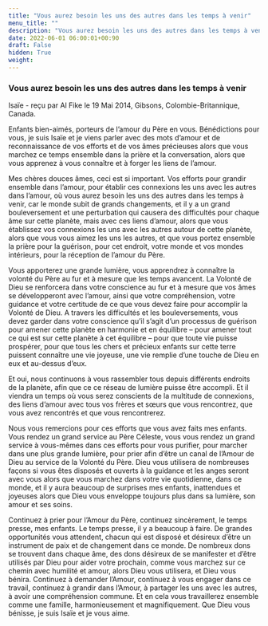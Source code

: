 ```yaml
---
title: "Vous aurez besoin les uns des autres dans les temps à venir"
menu_title: ""
description: "Vous aurez besoin les uns des autres dans les temps à venir"
date: 2022-06-01 06:00:01+00:90
draft: False
hidden: True
weight:
---
```

### Vous aurez besoin les uns des autres dans les temps à venir

Isaïe - reçu par Al Fike le 19 Mai 2014, Gibsons, Colombie-Britannique, Canada.

Enfants bien-aimés, porteurs de l’amour du Père en vous. Bénédictions pour vous, je suis Isaïe et je viens parler avec des mots d’amour et de reconnaissance de vos efforts et de vos âmes précieuses alors que vous marchez ce temps ensemble dans la prière et la conversation, alors que vous apprenez à vous connaître et à forger les liens de l’amour.

Mes chères douces âmes, ceci est si important. Vos efforts pour grandir ensemble dans l’amour, pour établir ces connexions les uns avec les autres dans l’amour, où vous aurez besoin les uns des autres dans les temps à venir, car le monde subit de grands changements, et il y a un grand bouleversement et une perturbation qui causera des difficultés pour chaque âme sur cette planète, mais avec ces liens d’amour, alors que vous établissez vos connexions les uns avec les autres autour de cette planète, alors que vous vous aimez les uns les autres, et que vous portez ensemble la prière pour la guérison, pour cet endroit, votre monde et vos mondes intérieurs, pour la réception de l’amour du Père.

Vous apporterez une grande lumière, vous apprendrez à connaître la volonté du Père au fur et à mesure que les temps avancent. La Volonté de Dieu se renforcera dans votre conscience au fur et à mesure que vos âmes se développeront avec l’amour, ainsi que votre compréhension, votre guidance et votre certitude de ce que vous devez faire pour accomplir la Volonté de Dieu. A travers les difficultés et les bouleversements, vous devez garder dans votre conscience qu’il s’agit d’un processus de guérison pour amener cette planète en harmonie et en équilibre – pour amener tout ce qui est sur cette planète à cet équilibre – pour que toute vie puisse prospérer, pour que tous les chers et précieux enfants sur cette terre puissent connaître une vie joyeuse, une vie remplie d’une touche de Dieu en eux et au-dessus d’eux.

Et oui, nous continuons à vous rassembler tous depuis différents endroits de la planète, afin que ce ce réseau de lumière puisse être accompli. Et il viendra un temps où vous serez conscients de la multitude de connexions, des liens d’amour avec tous vos frères et sœurs que vous rencontrez, que vous avez rencontrés et que vous rencontrerez.

Nous vous remercions pour ces efforts que vous avez faits mes enfants. Vous rendez un grand service au Père Céleste, vous vous rendez un grand service à vous-mêmes dans ces efforts pour vous purifier, pour marcher dans une plus grande lumière, pour prier afin d’être un canal de l’Amour de Dieu au service de la Volonté du Père. Dieu vous utilisera de nombreuses façons si vous êtes disposés et ouverts à la guidance et les anges seront avec vous alors que vous marchez dans votre vie quotidienne, dans ce monde, et il y aura beaucoup de surprises mes enfants, inattendues et joyeuses alors que Dieu vous enveloppe toujours plus dans sa lumière, son amour et ses soins.

Continuez à prier pour l’Amour du Père, continuez sincèrement, le temps presse, mes enfants. Le temps presse, il y a beaucoup à faire. De grandes opportunités vous attendent, chacun qui est disposé et désireux d’être un instrument de paix et de changement dans ce monde. De nombreux dons se trouvent dans chaque âme, des dons désireux de se manifester et d’être utilisés par Dieu pour aider votre prochain, comme vous marchez sur ce chemin avec humilité et amour, alors Dieu vous utilisera, et Dieu vous bénira. Continuez à demander l’Amour, continuez à vous engager dans ce travail, continuez à grandir dans l’Amour, à partager les uns avec les autres, à avoir une compréhension commune. Et en cela vous travaillerez ensemble comme une famille, harmonieusement et magnifiquement. Que Dieu vous bénisse, je suis Isaïe et je vous aime.



